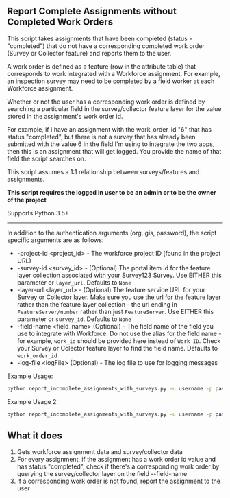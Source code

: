## Report Complete Assignments without Completed Work Orders

This script takes assignments that have been completed (status = "completed") that do not have a corresponding completed work order (Survey or Collector feature) and reports them to the user. 

A work order is defined as a feature (row in the attribute table) that corresponds to work integrated with a Workforce assignment. For example, an inspection survey may need to be completed by a field worker at each Workforce assignment.

Whether or not the user has a corresponding work order is defined by searching a particular field in the survey/collector feature layer for the value stored in the assignment's work order id.

For example, if I have an assignment with the work_order_id "6" that has status "completed", but there is not a survey that has already been submitted with the value 6 in the field I'm using to integrate the two apps, then this is an assignment that will get logged. You provide the name of that field the script searches on.

This script assumes a 1:1 relationship between surveys/features and assignments.

**This script requires the logged in user to be an admin or to be the owner of the project**

Supports Python 3.5+

----

In addition to the authentication arguments (org, gis, password), the script specific arguments are as follows:

- -project-id \<project_id\> - The workforce project ID (found in the project URL)
- -survey-id \<survey_id\> - (Optional) The portal item id for the feature layer collection associated with your Survey123 Survey. Use EITHER this parameter or `layer_url`. Defaults to `None`
- -layer-url \<layer_url\> - (Optional) The feature service URL for your Survey or Collector layer. Make sure you use the url for the feature layer rather than the feature layer collection - the url ending in `FeatureServer/number` rather than just `FeatureServer`. Use EITHER this parameter or `survey_id`. Defaults to `None`
- -field-name \<field_name\> (Optional) - The field name of the field you use to integrate with Workforce. Do not use the alias for the field name - for example, `work_id` should be provided here instead of `Work ID`. Check your Survey or Colector feature layer to find the field name. Defaults to `work_order_id`
- -log-file \<logFile\> (Optional) - The log file to use for logging messages

Example Usage:
```bash
python report_incomplete_assignments_with_surveys.py -u username -p password -org https://arcgis.com -project-id faec0353ffe441e8ac5ef191083a3b58 -survey-id bc9033ba8f4c46b3ae7df0a7fd10b771 -field-name work_order_id
```

Example Usage 2:
```bash
python report_incomplete_assignments_with_surveys.py -u username -p password -org https://arcgis.com -project-id faec0353ffe441e8ac5ef191083a3b58 -layer-url http://sampleserver6.arcgisonline.com/arcgis/rest/services/NapervilleShelters/FeatureServer/0 -field-name work_order_id
```

## What it does

 1. Gets workforce assignment data and survey/collector data
 2. For every assignment, if the assignment has a work order id value and has status "completed", check if there's a corresponding work order by querying the survey/collector layer on the field --field-name
 3. If a corresponding work order is not found, report the assignment to the user
